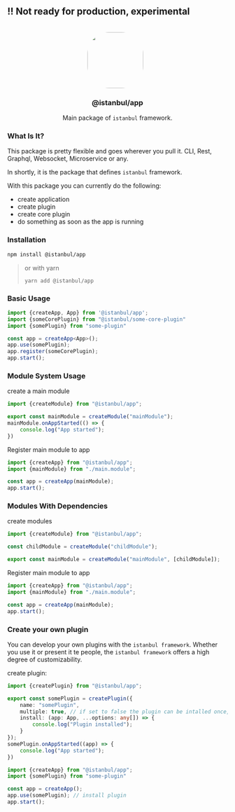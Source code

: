 
## !! Not ready for production, experimental

<p align="center">
<br>
<img src="https://avatars.githubusercontent.com/u/76786120?v=4" width="128" height="128" style="border-radius: 50px; margin-right: 10px;" />
</p>
<h3 align="center">@istanbul/app</h3>
<p align="center">
  Main package of <code>istanbul</code> framework. 
</p>

### What Is It?

This package is pretty flexible and goes wherever you pull it. CLI, Rest, Graphql, Websocket, Microservice or any.

In shortly, it is the package that defines ``istanbul`` framework.

With this package you can currently do the following:

- create application
- create plugin
- create core plugin
- do something as soon as the app is running

### Installation

```sh
npm install @istanbul/app
```

> or with yarn
>
> ```
> yarn add @istanbul/app
> ```

### Basic Usage

```typescript
import {createApp, App} from '@istanbul/app';
import {someCorePlugin} from "@istanbul/some-core-plugin"
import {somePlugin} from "some-plugin"

const app = createApp<App>();
app.use(somePlugin);
app.register(someCorePlugin);
app.start();
```

### Module System Usage

create a main module

```typescript
import {createModule} from "@istanbul/app";

export const mainModule = createModule("mainModule");
mainModule.onAppStarted(() => {
    console.log("App started");
})
```

Register main module to app

```typescript
import {createApp} from "@istanbul/app";
import {mainModule} from "./main.module";

const app = createApp(mainModule);
app.start();
```

### Modules With Dependencies

create modules

```typescript
import {createModule} from "@istanbul/app";

const childModule = createModule("childModule");

export const mainModule = createModule("mainModule", [childModule]);
```

Register main module to app

```typescript
import {createApp} from "@istanbul/app";
import {mainModule} from "./main.module";

const app = createApp(mainModule);
app.start();
```

### Create your own plugin

You can develop your own plugins with the ``istanbul framework``. Whether you use it or present it te people, the `istanbul framework` offers a high degree of customizability.

create plugin:

```typescript
import {createPlugin} from "@istanbul/app";

export const somePlugin = createPlugin({
    name: "somePlugin",
    multiple: true, // if set to false the plugin can be intalled once, if set to true the plugin can be installed multiple times
    install: (app: App, ...options: any[]) => {
        console.log("Plugin installed");
    }
});
somePlugin.onAppStarted((app) => {
    console.log("App started");
})
```

```typescript
import {createApp} from "@istanbul/app";
import {somePlugin} from "some-plugin"

const app = createApp();
app.use(somePlugin); // install plugin
app.start();
```
